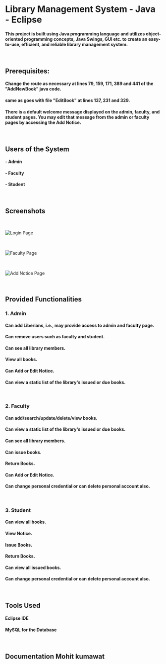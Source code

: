 
# Library Management System - Java - Eclipse

#### This project is built using Java programming language and utilizes object-oriented programming concepts, Java Swings, GUI etc. to create an easy-to-use, efficient, and reliable library management system.
<br>

## Prerequisites:

#### Change the route as necessary at lines 79, 159, 171, 389 and 441 of the "AddNewBook" java code.
#### same as goes with file "EditBook" at lines 137, 231 and 329.

#### There is a default welcome message displayed on the admin, faculty, and student pages. You may edit that message from the admin or faculty pages by accessing the Add Notice.
<br>

## Users of the System

#### - Admin
#### - Faculty
#### - Student
<br>

## Screenshots
<br>

![Login Page](https://i.imgur.com/LAblOmW.png)
<br><br><br>

![Faculty Page](https://i.imgur.com/Boy5l0R.png)
<br><br><br>

![Add Notice Page](https://i.imgur.com/3eHtdY5.png)
<br><br><br>

## Provided Functionalities

### 1. Admin

#### Can add Liberians, i.e., may provide access to admin and faculty page.

#### Can remove users such as faculty and student.

#### Can see all library members.

#### View all books.

#### Can Add or Edit Notice.

#### Can view a static list of the library's issued or due books.
<br>

### 2. Faculty

#### Can add/search/update/delete/view books.

#### Can view a static list of the library's issued or due books.

#### Can see all library members.

#### Can issue books.

#### Return Books.

#### Can Add or Edit Notice.

#### Can change personal credential or can delete personal account also.
<br>

### 3. Student

#### Can view all books.

#### View Notice.

#### Issue Books.

#### Return Books.

#### Can view all issued books.

#### Can change personal credential or can delete personal account also.
<br>

## Tools Used

#### Eclipse IDE

#### MySQL for the Database
<br>

## Documentation Mohit kumawat



